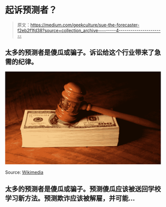 # 起诉预测者？

> 原文：<https://medium.com/geekculture/sue-the-forecaster-f2eb2f1fd38?source=collection_archive---------4----------------------->

## 太多的预测者是傻瓜或骗子。诉讼给这个行业带来了急需的纪律。

![](img/9fe2aa6876d09efd335755d1962f2cc2.png)

Source: [Wikimedia](https://www.google.com/search?q=judge%27s+hammer+money+court+wikimedia&tbm=isch&ved=2ahUKEwjevfTUye72AhUZVfEDHQ7tDHoQ2-cCegQIABAA&oq=judge%27s+hammer+money+court+wikimedia&gs_lcp=CgNpbWcQA1CKCViSKWC3LmgAcAB4AIABRYgB8QSSAQIxMZgBAKABAaoBC2d3cy13aXotaW1nwAEB&sclient=img&ei=RLBEYt6LDpmqxc8Pjtqz0Ac&bih=772&biw=1386&client=safari&hl=en)

## 太多的预测者是傻瓜或骗子。预测傻瓜应该被送回学校学习新方法。预测欺诈应该被解雇，并可能…